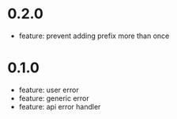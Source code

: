 # 0.2.0
- feature: prevent adding prefix more than once

# 0.1.0
- feature: user error
- feature: generic error
- feature: api error handler
